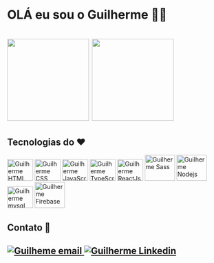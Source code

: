 <h1>OLÁ eu sou o Guilherme 👋🤗<h1>
  
  <div>
    <img height="190em" src="https://github-readme-stats.vercel.app/api?username=Guilherme-520&show_icons=true&theme=tokyonight" />
    <img height="190em" src="https://github-readme-stats.vercel.app/api/top-langs/?username=Guilherme-520&layout=compact&show_icons=true&theme=tokyonight" />
    </br>
  </div>
  
  <h2>Tecnologias do ♥️</h2>
  <div style="display: inline-block">
    <img width=60 height=50 alt="Guilherme HTML" src="https://cdn.jsdelivr.net/gh/devicons/devicon/icons/html5/html5-original.svg"/>
    <img width=60 height=50 alt="Guilherme CSS" src="https://cdn.jsdelivr.net/gh/devicons/devicon/icons/css3/css3-original.svg"/>
    <img width=60 height=50 alt="Guilherme JavaScript" src="https://cdn.jsdelivr.net/gh/devicons/devicon/icons/javascript/javascript-original.svg"/>
    <img width=60 height=50  alt="Guilherme TypeScript" src="https://cdn.jsdelivr.net/gh/devicons/devicon/icons/typescript/typescript-original.svg"/>
    <img width=60 height=50 alt="Guilherme ReactJs" src="https://cdn.jsdelivr.net/gh/devicons/devicon/icons/react/react-original.svg"/>
    <img width=70 height=60 alt="Guilherme Sass" src="https://cdn.jsdelivr.net/gh/devicons/devicon/icons/sass/sass-original.svg"/>
    <img width=70 height=60 alt="Guilherme Nodejs" src="https://cdn.jsdelivr.net/gh/devicons/devicon/icons/nodejs/nodejs-original.svg"/>
    <img width=60 height=50 alt="Guilherme mysql" src="https://cdn.jsdelivr.net/gh/devicons/devicon/icons/mysql/mysql-original.svg"/>
   <img width=70 height=60 alt="Guilherme Firebase" src="https://cdn.jsdelivr.net/gh/devicons/devicon/icons/firebase/firebase-plain.svg" />
  </div>
  </br>
  
  
  <h2>Contato 🤝<h2>
  <div style="display: inline-block">
    <a href="guilhermecordeiro520@gmail.com">
      <img alt="Guilheme email" src="https://img.shields.io/badge/Gmail-D14836?style=for-the-badge&logo=gmail&logoColor=white"/>
    </a>
    <a href="https://www.linkedin.com/in/guilherme-chaves-cordeiro/">
      <img alt="Guilherme Linkedin" src="https://img.shields.io/badge/LinkedIn-0077B5?style=for-the-badge&logo=linkedin&logoColor=white"/>
    </a>
    
  </div>
